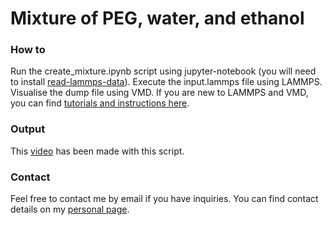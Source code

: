 # Mixture of PEG, water, and ethanol

### How to

Run the create_mixture.ipynb script using jupyter-notebook (you 
will need to install [read-lammps-data](https://github.com/simongravelle/read-lammps-data)). Execute the input.lammps file using LAMMPS.
Visualise the dump file using VMD. If you are new to LAMMPS and VMD, you can find
[tutorials and instructions here](https://lammpstutorials.github.io/).

### Output

This [video](https://youtu.be/aLIZ0N76XtQ) has been made with this script.

### Contact

Feel free to contact me by email if you have inquiries. You can find contact details on my [personal page](https://simongravelle.github.io/).
